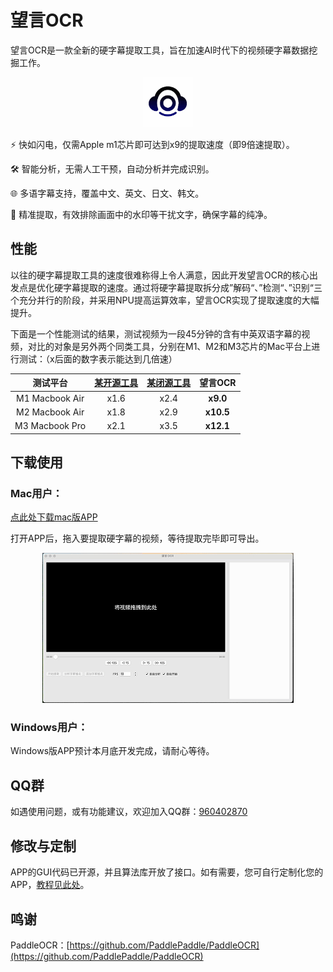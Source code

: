<!-- 简体中文 | [English](README.en.md) -->


# 望言OCR

望言OCR是一款全新的硬字幕提取工具，旨在加速AI时代下的视频硬字幕数据挖掘工作。

<div align="center">
  <img src="docs/AppIcon_256pt.png" style="max-height: 80px;max-width: 80px;">
</div>

⚡️ 快如闪电，仅需Apple m1芯片即可达到x9的提取速度（即9倍速提取）。

🛠️ 智能分析，无需人工干预，自动分析并完成识别。

🌐 多语字幕支持，覆盖中文、英文、日文、韩文。

🎯 精准提取，有效排除画面中的水印等干扰文字，确保字幕的纯净。


## 性能
以往的硬字幕提取工具的速度很难称得上令人满意，因此开发望言OCR的核心出发点是优化硬字幕提取的速度。通过将硬字幕提取拆分成”解码“、”检测“、”识别“三个充分并行的阶段，并采用NPU提高运算效率，望言OCR实现了提取速度的大幅提升。

下面是一个性能测试的结果，测试视频为一段45分钟的含有中英双语字幕的视频，对比的对象是另外两个同类工具，分别在M1、M2和M3芯片的Mac平台上进行测试：（x后面的数字表示能达到几倍速）

| 测试平台 | [某开源工具](https://github.com/YaoFANGUK/video-subtitle-extractor) | [某闭源工具](https://apps.apple.com/cn/app/%E9%9B%A8%E4%BC%9E%E8%A7%86%E9%A2%91%E5%AD%97%E5%B9%95%E6%8F%90%E5%8F%96-%E9%9F%B3%E9%A2%91-%E5%BD%95%E9%9F%B3-%E8%A7%86%E9%A2%91%E8%BD%AC%E6%96%87%E5%AD%97%E7%A1%AC%E5%AD%97%E5%B9%95%E6%8F%90%E5%8F%96/id1639976304?mt=12) | **望言OCR** |
| :------: | :------: | :------:  | :------: |
| M1 Macbook Air | x1.6 | x2.4  | **x9.0** |
| M2 Macbook Air | x1.8 | x2.9  | **x10.5** |
| M3 Macbook Pro | x2.1 | x3.5  | **x12.1** |

## 下载使用

### Mac用户：
[点此处下载mac版APP](https://github.com/nhjydywd/SubtitleOCR/releases/tag/v1.1.3)

打开APP后，拖入要提取硬字幕的视频，等待提取完毕即可导出。
<div style="text-align: center;">
  <img src="docs/mac_demo.gif" style="max-height: 300px;">
</div>

### Windows用户：
Windows版APP预计本月底开发完成，请耐心等待。



## QQ群
如遇使用问题，或有功能建议，欢迎加入QQ群：[960402870](https://qm.qq.com/q/Go5r1mWHuw)

## 修改与定制
APP的GUI代码已开源，并且算法库开放了接口。如有需要，您可自行定制化您的APP，[教程见此处](custom.md)。



## 鸣谢
PaddleOCR：[https://github.com/PaddlePaddle/PaddleOCR](https://github.com/PaddlePaddle/PaddleOCR)
